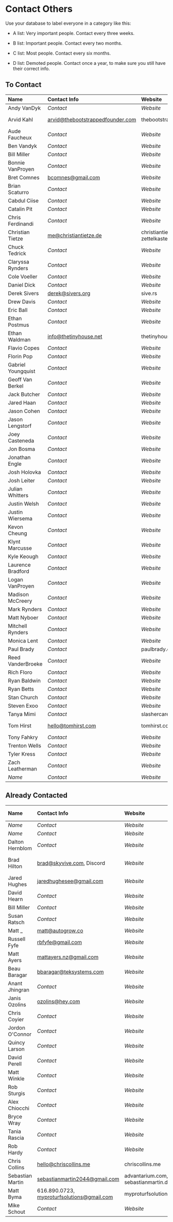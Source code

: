 # Contact Others

Use your database to label everyone in a category like this:

- A list: Very important people. Contact every three weeks.
- B list: Important people. Contact every two months.
- C list: Most people. Contact every six months.

- D list: Demoted people. Contact once a year, to make sure you still have their correct info.

## To Contact

| Name | Contact Info | Website | Location | List |
| :-- | :-- | :-- | :-- | :-: |
| Andy VanDyk | _Contact_ | _Website_ | _Location_ | D |
| Arvid Kahl | arvid@thebootstrappedfounder.com | thebootstrappedfounder.com | Düsseldorf, Germany | D |
| Aude Faucheux | _Contact_ | _Website_ | _Location_ | D |
| Ben Vandyk | _Contact_ | _Website_ | _Location_ | D |
| Bill Miller | _Contact_ | _Website_ | _Location_ | D |
| Bonnie VanProyen | _Contact_ | _Website_ | _Location_ | D |
| Bret Comnes | bcomnes@gmail.com | _Website_ | _Location_ | D |
| Brian Scaturro | _Contact_ | _Website_ | _Location_ | D |
| Cabdul Ciise | _Contact_ | _Website_ | _Location_ | C |
| Catalin Pit | _Contact_ | _Website_ | _Location_ | D |
| Chris Ferdinandi | _Contact_ | _Website_ | _Location_ | D |
| Christian Tietze | me@christiantietze.de | christiantietze.de, zettelkasten.de | _Location_ | D |
| Chuck Tedrick | _Contact_ | _Website_ | _Location_ | C |
| Claryssa Rynders | _Contact_ | _Website_ | _Location_ | B |
| Cole Voeller | _Contact_ | _Website_ | _Location_ | D |
| Daniel Dick | _Contact_ | _Website_ | _Location_ | D |
| Derek Sivers | derek@sivers.org | sive.rs | _Location_ | D |
| Drew Davis | _Contact_ | _Website_ | _Location_ | D |
| Eric Ball | _Contact_ | _Website_ | _Location_ | D |
| Ethan Postmus | _Contact_ | _Website_ | _Location_ | D |
| Ethan Waldman | info@thetinyhouse.net | thetinyhouse.net |  | D |
| Flavio Copes | _Contact_ | _Website_ | _Location_ | D |
| Florin Pop | _Contact_ | _Website_ | _Location_ | D |
| Gabriel Youngquist | _Contact_ | _Website_ | _Location_ | D |
| Geoff Van Berkel | _Contact_ | _Website_ | _Location_ | D |
| Jack Butcher | _Contact_ | _Website_ | _Location_ | D |
| Jared Haan | _Contact_ | _Website_ | _Location_ | D |
| Jason Cohen | _Contact_ | _Website_ | _Location_ | D |
| Jason Lengstorf | _Contact_ | _Website_ | _Location_ | D |
| Joey Casteneda | _Contact_ | _Website_ | _Location_ | D |
| Jon Bosma | _Contact_ | _Website_ | _Location_ | D |
| Jonathan Engle | _Contact_ | _Website_ | _Location_ | C |
| Josh Holovka | _Contact_ | _Website_ | _Location_ | D |
| Josh Leiter | _Contact_ | _Website_ | _Location_ | C |
| Julian Whitters | _Contact_ | _Website_ | Wyoming, Michigan | C |
| Justin Welsh | _Contact_ | _Website_ | _Location_ | D |
| Justin Wiersema | _Contact_ | _Website_ | _Location_ | D |
| Kevon Cheung | _Contact_ | _Website_ | _Location_ | D |
| Klynt Marcusse | _Contact_ | _Website_ | _Location_ | D |
| Kyle Keough | _Contact_ | _Website_ | _Location_ | D |
| Laurence Bradford | _Contact_ | _Website_ | _Location_ | D |
| Logan VanProyen | _Contact_ | _Website_ | _Location_ | D |
| Madison McCreery | _Contact_ | _Website_ | _Location_ | C |
| Mark Rynders | _Contact_ | _Website_ | _Location_ | B |
| Matt Nyboer | _Contact_ | _Website_ | _Location_ | D |
| Mitchell Rynders | _Contact_ | _Website_ | _Location_ | D |
| Monica Lent | _Contact_ | _Website_ | _Location_ | D |
| Paul Brady | _Contact_ | paulbrady.dev | _Location_ | D |
| Reed VanderBroeke | _Contact_ | _Website_ | _Location_ | D |
| Rich Floro | _Contact_ | _Website_ | _Location_ | D |
| Ryan Baldwin | _Contact_ | _Website_ | _Location_ | D |
| Ryan Betts | _Contact_ | _Website_ | _Location_ | D |
| Stan Church | _Contact_ | _Website_ | _Location_ | D |
| Steven Exoo | _Contact_ | _Website_ | _Location_ | D |
| Tanya Mimi | _Contact_ | slashercareer.com |  | D |
| Tom Hirst | hello@tomhirst.com | tomhirst.com | Wakefield, UK | D |
| Tony Fahkry | _Contact_ | _Website_ | _Location_ | D |
| Trenton Wells | _Contact_ | _Website_ | _Location_ | D |
| Tyler Kress | _Contact_ | _Website_ | _Location_ | D |
| Zach Leatherman | _Contact_ | _Website_ | _Location_ | D |
| _Name_ | _Contact_ | _Website_ | _Location_ | _List_ |

## Already Contacted

| Name | Contact Info | Website | Location | Last Contacted |
| :-- | :-- | :-- | :-- | --: |
| _Name_ | _Contact_ | _Website_ | _Location_ | 1999 |
| _Name_ | _Contact_ | _Website_ | _Location_ | 1999 |
| Dalton Hernblom | _Contact_ | _Website_ | _Location_ | 1999 |
| Brad Hilton | brad@skyvive.com, Discord | _Website_ | Salt Lake City, Utah | 1999 |
| Jared Hughes | jaredhughesee@gmail.com | _Website_ | _Location_ | 1999 |
| David Hearn | _Contact_ | _Website_ | _Location_ | 1999 |
| Bill Miller | _Contact_ | _Website_ | _Location_ | 1999 |
| Susan Ratsch | _Contact_ | _Website_ | _Location_ | 1999 |
| Matt \_ | matt@autogrow.co | _Website_ | _Location_ | 1999 |
| Russell Fyfe | rbfyfe@gmail.com | _Website_ | _Location_ | 1999 |
| Matt Ayers | mattayers.nz@gmail.com | _Website_ | _Location_ | 1999 |
| Beau Baragar | bbaragar@teksystems.com | _Website_ | _Location_ | 1999 |
| Anant Jhingran | _Contact_ | _Website_ | _Location_ | 1999 |
| Janis Ozolins | ozolins@hey.com | _Website_ | _Location_ | 1999 |
| Chris Coyier | _Contact_ | _Website_ | _Location_ | 1999 |
| Jordon O'Connor | _Contact_ | _Website_ | _Location_ | 1999 |
| Quincy Larson | _Contact_ | _Website_ | _Location_ | 1999 |
| David Perell | _Contact_ | _Website_ | _Location_ | 1999 |
| Matt Winkle | _Contact_ | _Website_ | _Location_ | 1999 |
| Rob Sturgis | _Contact_ | _Website_ | _Location_ | 1999 |
| Alex Chiocchi | _Contact_ | _Website_ | _Location_ | 1999 |
| Bryce Wray | _Contact_ | _Website_ | _Location_ | 1999 |
| Tania Rascia | _Contact_ | _Website_ | _Location_ | 1999 |
| Rob Hardy | _Contact_ | _Website_ | _Location_ | 1999 |
| Chris Collins | hello@chriscollins.me | chriscollins.me | _Location_ | 2021-02-08 |
| Sebastian Martin | sebastianmartin2044@gmail.com | advantarium.com, sebastianmartin.dev | Munich, Germany | 2021-02-23 |
| Matt Byma | 616.890.0723, myproturfsolutions@gmail.com | myproturfsolutions.com | Walker, Michigan | 2021-02-23 |
| Mike Schout | _Contact_ | _Website_ | Zeeland, MI | 2021-02-26 |
